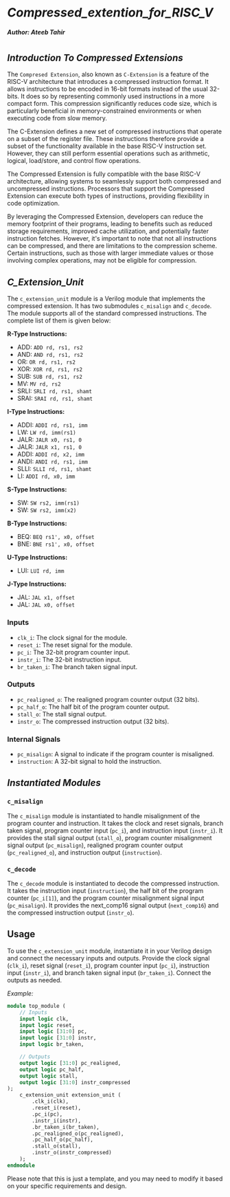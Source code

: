 # *Compressed_extention_for_RISC_V*
##### Author: Ateeb Tahir

#
## *Introduction To Compressed Extensions*

The `Compresed Extension`, also known as `C-Extension` is a feature of the RISC-V architecture that introduces a compressed instruction format. It allows instructions to be encoded in 16-bit formats instead of the usual 32-bits. It does so by representing commonly used instructions in a more compact form. This compression significantly reduces code size, which is particularly beneficial in memory-constrained environments or when executing code from slow memory.

The C-Extension defines a new set of compressed instructions that operate on a subset of the register file. These instructions therefore provide a subset of the functionality available in the base RISC-V instruction set. However, they can still perform essential operations such as arithmetic, logical, load/store, and control flow operations.

The Compressed Extension is fully compatible with the base RISC-V architecture, allowing systems to seamlessly support both compressed and uncompressed instructions. Processors that support the Compressed Extension can execute both types of instructions, providing flexibility in code optimization.

By leveraging the Compressed Extension, developers can reduce the memory footprint of their programs, leading to benefits such as reduced storage requirements, improved cache utilization, and potentially faster instruction fetches. However, it's important to note that not all instructions can be compressed, and there are limitations to the compression scheme. Certain instructions, such as those with larger immediate values or those involving complex operations, may not be eligible for compression.

## *C_Extension_Unit*

The `c_extension_unit` module is a Verilog module that implements the compressed extension. It has two submodules `c_misalign` and `c_decode`. The module supports all of the standard compressed instructions. The complete list of them is given below:

**R-Type Instructions:**

- ADD: `ADD rd, rs1, rs2`
- AND: `AND rd, rs1, rs2`
- OR: `OR rd, rs1, rs2`
- XOR: `XOR rd, rs1, rs2`
- SUB: `SUB rd, rs1, rs2`
- MV: `MV rd, rs2`
- SRLI: `SRLI rd, rs1, shamt`
- SRAI: `SRAI rd, rs1, shamt`

**I-Type Instructions:**

- ADDI: `ADDI rd, rs1, imm`
- LW: `LW rd, imm(rs1)`
- JALR: `JALR x0, rs1, 0`
- JALR: `JALR x1, rs1, 0`
- ADDI: `ADDI rd, x2, imm`
- ANDI: `ANDI rd, rs1, imm`
- SLLI: `SLLI rd, rs1, shamt`
- LI: `ADDI rd, x0, imm`

**S-Type Instructions:**

- SW: `SW rs2, imm(rs1)`
- SW: `SW rs2, imm(x2)`

**B-Type Instructions:**

- BEQ: `BEQ rs1', x0, offset`
- BNE: `BNE rs1', x0, offset`

**U-Type Instructions:**

- LUI: `LUI rd, imm`

**J-Type Instructions:**

- JAL: `JAL x1, offset`
- JAL: `JAL x0, offset`


### Inputs

- `clk_i`:          The clock signal for the module.
- `reset_i`:        The reset signal for the module.
- `pc_i`:           The 32-bit program counter input.
- `instr_i`:        The 32-bit instruction input.
- `br_taken_i`:     The branch taken signal input.

### Outputs

- `pc_realigned_o`: The realigned program counter output (32 bits).
- `pc_half_o`:      The half bit of the program counter output.
- `stall_o`:        The stall signal output.
- `instr_o`:        The compressed instruction output (32 bits).

### Internal Signals

- `pc_misalign`:    A signal to indicate if the program counter is misaligned.
- `instruction`:    A 32-bit signal to hold the instruction.

## _Instantiated Modules_

### `c_misalign`

The `c_misalign` module is instantiated to handle misalignment of the program counter and instruction. It takes the clock and reset signals, branch taken signal, program counter input (`pc_i`), and instruction input (`instr_i`). It provides the stall signal output (`stall_o`), program counter misalignment signal output (`pc_misalign`), realigned program counter output (`pc_realigned_o`), and instruction output (`instruction`).

### `c_decode`

The `c_decode` module is instantiated to decode the compressed instruction. It takes the instruction input (`instruction`), the half bit of the program counter (`pc_i[1]`), and the program counter misalignment signal input (`pc_misalign`). It provides the next_comp16 signal output (`next_comp16`) and the compressed instruction output (`instr_o`).

## Usage

To use the `c_extension_unit` module, instantiate it in your Verilog design and connect the necessary inputs and outputs. Provide the clock signal (`clk_i`), reset signal (`reset_i`), program counter input (`pc_i`), instruction input (`instr_i`), and branch taken signal input (`br_taken_i`). Connect the outputs as needed.

*Example:*

```systemverilog
module top_module (
    // Inputs
    input logic clk,
    input logic reset,
    input logic [31:0] pc,
    input logic [31:0] instr,
    input logic br_taken,

    // Outputs
    output logic [31:0] pc_realigned,
    output logic pc_half,
    output logic stall,
    output logic [31:0] instr_compressed
);
    c_extension_unit extension_unit (
        .clk_i(clk),
        .reset_i(reset),
        .pc_i(pc),
        .instr_i(instr),
        .br_taken_i(br_taken),
        .pc_realigned_o(pc_realigned),
        .pc_half_o(pc_half),
        .stall_o(stall),
        .instr_o(instr_compressed)
    );
endmodule
```

Please note that this is just a template, and you may need to modify it based on your specific requirements and design.

